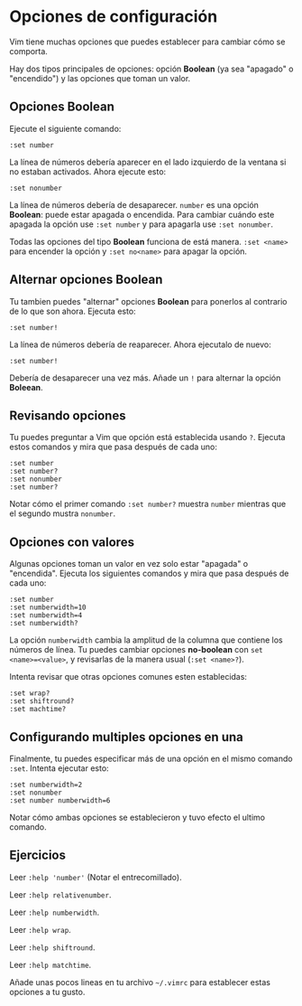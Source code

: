# Opciones de configuración

Vim tiene muchas opciones que puedes establecer para cambiar cómo se comporta.

Hay dos tipos principales de opciones: opción **Boolean** (ya sea "apagado" o "encendido") y las opciones que toman un valor.

## Opciones **Boolean**

Ejecute el siguiente comando:

```vim
:set number
```

La línea de números debería aparecer en el lado izquierdo de la ventana si no estaban activados. Ahora ejecute esto:

```vim
:set nonumber
```

La línea de números debería de desaparecer. `number` es una opción **Boolean**: puede estar apagada o encendida. Para cambiar cuándo este apagada la opción use `:set number` y para apagarla use `:set nonumber`.

Todas las opciones del tipo **Boolean** funciona de está manera. `:set <name>` para encender la opción y `:set no<name>` para apagar la opción.

## Alternar opciones **Boolean**

Tu tambien puedes "alternar" opciones **Boolean** para ponerlos al contrario de lo que son ahora. Ejecuta esto:

```vim
:set number!
```

La línea de números debería de reaparecer. Ahora ejecutalo de nuevo:

```vim
:set number!
```

Debería de desaparecer una vez más. Añade un `!` para alternar la opción **Boleean**.

## Revisando opciones

Tu puedes preguntar a Vim que opción está establecida usando `?`. Ejecuta estos comandos y mira que pasa después de cada uno:

```vim
:set number
:set number?
:set nonumber
:set number?
```

Notar cómo el primer comando `:set number?` muestra `number` mientras que el segundo mustra `nonumber`.

## Opciones con valores

Algunas opciones toman un valor en vez solo estar "apagada" o "encendida". Ejecuta los siguientes comandos y mira que pasa después de cada uno:

```vim
:set number
:set numberwidth=10
:set numberwidth=4
:set numberwidth?
```

La opción `numberwidth`  cambia la amplitud de la columna que contiene los números de línea. Tu puedes cambiar opciones **no-boolean** con `set <name>=<value>`, y revisarlas de la manera usual (`:set <name>?`).

Intenta revisar que otras opciones comunes esten establecidas:

```vim
:set wrap?
:set shiftround?
:set machtime?
```

## Configurando multiples opciones en una

Finalmente, tu puedes especificar más de una opción en el mismo comando `:set`. Intenta ejecutar esto:

```vim
:set numberwidth=2
:set nonumber
:set number numberwidth=6
```

Notar cómo ambas opciones se establecieron y tuvo efecto el ultimo comando.

## Ejercicios

Leer `:help 'number'` (Notar el entrecomillado).

Leer `:help relativenumber`.

Leer `:help numberwidth`.

Leer `:help wrap`.

Leer `:help shiftround`.

Leer `:help matchtime`.

Añade unas pocos lineas en tu archivo `~/.vimrc` para establecer estas opciones a tu gusto.
